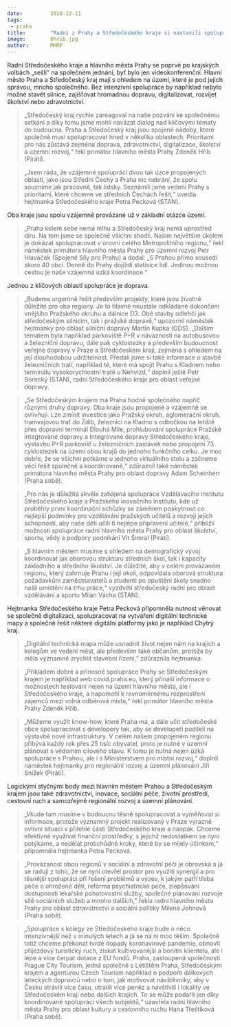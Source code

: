 ```yaml
---
date:         2020-12-11
tags:         
 - praha
title:        "Radní z Prahy a Středočeského kraje si nastavili spolupráci, největší bude v dopravě, digitalizaci a ve školství"
image: 	      0hrib.jpg
author:       MHMP
---
```

 
Radní Středočeského kraje a hlavního města Prahy se poprvé po krajských volbách „sešli“ na společném jednání, byť bylo jen videokonferenční. Hlavní město Praha a Středočeský kraj mají s ohledem na území, které je pod jejich správou, mnoho společného. Bez intenzivní spolupráce by například nebylo možné stavět silnice, zajišťovat hromadnou dopravu, digitalizovat, rozvíjet školství nebo zdravotnictví.

> „Středočeský kraj rychle zareagoval na naše pozvání ke společnému setkání a díky tomu jsme mohli navázat dialog nad klíčovými tématy do budoucna. Praha a Středočeský kraj jsou spojené nádoby, které společně musí spolupracovat hned v několika oblastech. Prioritami pro nás zůstává zejména doprava, zdravotnictví, digitalizace, školství a územní rozvoj,“ řekl primátor hlavního města Prahy Zdeněk Hřib (Piráti).

> „Jsem ráda, že vzájemné spolupráci dvou tak úzce propojených oblastí, jako jsou Střední Čechy a Praha nic nebrání, že spolu souzníme jak pracovně, tak lidsky. Seznámili jsme vedení Prahy s prioritami, které chceme ve středních Čechách řešit,“ uvedla hejtmanka Středočeského kraje Petra Pecková (STAN).

Oba kraje jsou spolu vzájemně provázané už v základní otázce území. 

> „Praha kolem sebe nemá mlhu a Středočeský kraj nemá uprostřed díru. Na tom jsme se společně všichni shodli. Naším největším úkolem je dokázat spolupracovat v úrovni celého Metropolitního regionu,“ řekl náměstek primátora hlavního města Prahy pro územní rozvoj Petr Hlaváček (Spojené Síly pro Prahu) a dodal: „S Prahou přímo sousedí skoro 40 obcí. Denně do Prahy dojíždí statisíce lidí. Jedinou možnou cestou je naše vzájemná úzká koordinace.“

Jednou z klíčových oblastí spolupráce je doprava. 

> „Budeme urgentně řešit především projekty, které jsou životně důležité pro oba regiony. Je to hlavně neustále odkládané dokončení vnějšího Pražského okruhu a dálnice D3. Obě stavby odlehčí jak středočeským silnicím, tak i pražské dopravě,“ upozornil náměstek hejtmanky pro oblast silniční dopravy Martin Kupka (ODS). „Dalším tématem byla například parkoviště P+R v návaznosti na autobusovou a železniční dopravu, dále pak cyklostezky a především budoucnost veřejné dopravy v Praze a Středočeském kraji, zejména s ohledem na její dlouhodobou udržitelnost. Předali jsme si také informace o stavbě železničních tratí, například té, které má spojit Prahu s Kladnem nebo terminálu vysokorychlostní tratě u Nehvizd,“ doplnil ještě Petr Borecký (STAN), radní Středočeského kraje pro oblast veřejné dopravy. 

> „Se Středočeským krajem má Praha hodně společného napříč různými druhy dopravy. Oba kraje jsou propojené a vzájemně se ovlivňují. Lze zmínit investice jako Pražský okruh, aglomerační okruh, tramvajovou trať do Zdib, železnici na Kladno s odbočkou na letiště přes dopravní terminál Dlouhá Míle, prohlubování spolupráce Pražské integrované dopravy a Integrované dopravy Středočeského kraje, výstavbu P+R parkovišť u železničních zastávek nebo propojení 73 cyklostezek na území obou krajů do jednoho funkčního celku. Je moc dobře, že se všichni potkáme u jednoho virtuálního stolu a začneme věci řešit společně a koordinovaně,“ zdůraznil také náměstek primátora hlavního města Prahy pro oblast dopravy Adam Scheinherr (Praha sobě).

> „Pro nás je důležitá skvěle zahájená spolupráce Vzdělávacího institutu Středočeského kraje a Pražského inovačního institutu, kde už proběhly první koordinační schůzky se záměrem poskytnout co nejlepší podmínky pro vzdělávání pražských učitelů a rozvoji jejich schopností, aby naše děti učili ti nejlépe připravení učitelé,“ přiblížil možnosti spolupráce radní hlavního města Prahy pro oblast školství, sportu, vědy a podpory podnikání Vít Šimral (Piráti). 

> „S hlavním městem musíme s ohledem na demografický vývoj koordinovat jak oborovou strukturu středních škol, tak i kapacity základního a středního školství. Je důležité, aby v celém provázaném regionu, který zahrnuje Prahu i její okolí, odpovídala oborová struktura požadavkům zaměstnavatelů a studenti po opuštění školy snadno našli umístění na trhu práce,“ vyzdvihl středočeský radní pro oblast vzdělávání a sportu Milan Vácha (STAN).

Hejtmanka Středočeského kraje Petra Pecková připomněla nutnost věnovat se společně digitalizaci, spolupracovat na vytváření digitální technické mapy a společně řešit některé digitální platformy jako je například Chytrý kraj. 

> „Digitální technická mapa může usnadnit život nejen nám na krajích a kolegům ve vedení měst, ale především také občanům, protože by měla významně zrychlit stavební řízení,“ zdůraznila hejtmanka.

> „Příkladem dobré a přínosné spolupráce Prahy se Středočeským krajem je například web covid.praha.eu, který přináší informace o možnostech testování nejen na území hlavního města, ale i Středočeského kraje, a napomohl k rovnoměrnému rozprostření zájemců mezi volná odběrová místa,“ řekl primátor hlavního města Prahy Zdeněk Hřib.

> „Můžeme využít know-how, které Praha má, a dále učit středočeské obce spolupracovat s developery tak, aby se developeři podíleli na výstavbě nové infrastruktury. V celém našem propojeném regionu přibývá každý rok přes 25 tisíc obyvatel, proto je nutné v územní plánovat s vědomím cílového stavu. K tomu je nutná nejen úzká spolupráce s Prahou, ale i s Ministerstvem pro místní rozvoj,“ doplnil náměstek hejtmanky pro regionální rozvoj a územní plánování Jiří Snížek (Piráti).

Logickými styčnými body mezi hlavním městem Prahou a Středočeským krajem jsou také zdravotnictví, inovace, sociální péče, životní prostředí, cestovní ruch a samozřejmě regionální rozvoj a územní plánování. 

> „Všude tam musíme v budoucnu těsně spolupracovat a vyměňovat si informace, protože významný projekt realizovaný v Praze výrazně ovlivní situaci v přilehlé části Středočeského kraje a naopak. Chceme efektivně využívat finanční prostředky, s jejichž nedostatkem se nyní potýkáme, a nedělat protichůdné kroky, které by se míjely účinkem,“ připomněla hejtmanka Petra Pecková.

> „Provázanost obou regionů v sociální a zdravotní péči je obrovská a já se raduji z toho, že se nyní otevřel prostor pro využití synergií a pro těsnější spolupráci při řešení problémů a výzev, k jakým patří třeba péče o ohrožené děti, reforma psychiatrické péče, zlepšování dostupnosti lékařské pohotovostní služby, společné plánování rozvoje sítě sociálních služeb a mnoho dalších," řekla radní hlavního města Prahy pro oblast zdravotnictví a sociální politiky Milena Johnová (Praha sobě).

> „Spolupráce s kolegy ze Středočeského kraje bude o něco intenzivnější než v minulých letech a já se na ni moc těším. Společně totiž chceme překonat tvrdé dopady koronavirové pandemie, obnovit příjezdový turistický ruch, získat kultivovanější a bonitní klientelu, ale i lépe a více čerpat dotace z EU fondů. Praha, zastoupená společností Prague City Tourism, jedná společně s Letištěm Praha, Středočeským krajem a agenturou Czech Tourism například o podpoře dálkových leteckých dopravců nebo o tom, jak motivovat návštěvníky, aby v Česku strávili více času, utratili více peněz a navštívili i lokality ve Středočeském kraji nebo dalších krajích. To se může podařit jen díky koordinované spolupráci všech subjektů,“ uzavřela radní hlavního města Prahy pro oblast kultury a cestovního ruchu Hana Třeštíková (Praha sobě).
